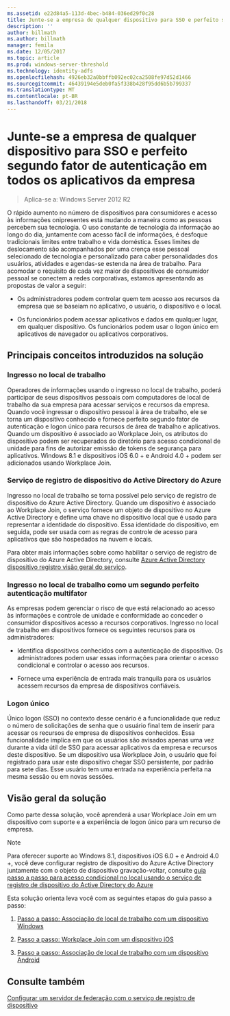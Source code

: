 ```yaml
---
ms.assetid: e22d84a5-113d-4bec-b484-036ed29f0c28
title: Junte-se a empresa de qualquer dispositivo para SSO e perfeito segundo fator de autenticação em todos os aplicativos da empresa
description: ''
author: billmath
ms.author: billmath
manager: femila
ms.date: 12/05/2017
ms.topic: article
ms.prod: windows-server-threshold
ms.technology: identity-adfs
ms.openlocfilehash: 4926eb32a0bbffb092ec02ca2508fe97d52d1466
ms.sourcegitcommit: 46439194e5deb0fa5f338b428f95dd6b5b799337
ms.translationtype: MT
ms.contentlocale: pt-BR
ms.lasthandoff: 03/21/2018
---
```

# <a name="join-to-workplace-from-any-device-for-sso-and-seamless-second-factor-authentication-across-company-applications"></a>Junte-se a empresa de qualquer dispositivo para SSO e perfeito segundo fator de autenticação em todos os aplicativos da empresa

>Aplica-se a: Windows Server 2012 R2

O rápido aumento no número de dispositivos para consumidores e acesso às informações onipresentes está mudando a maneira como as pessoas percebem sua tecnologia. O uso constante de tecnologia da informação ao longo do dia, juntamente com acesso fácil de informações, é desfoque tradicionais limites entre trabalho e vida doméstica. Esses limites de deslocamento são acompanhados por uma crença esse pessoal selecionado de tecnologia e personalizado para caber personalidades dos usuários, atividades e agendas-se estenda na área de trabalho. Para acomodar o requisito de cada vez maior de dispositivos de consumidor pessoal se conectem a redes corporativas, estamos apresentando as propostas de valor a seguir:

-   Os administradores podem controlar quem tem acesso aos recursos da empresa que se baseiam no aplicativo, o usuário, o dispositivo e o local.

-   Os funcionários podem acessar aplicativos e dados em qualquer lugar, em qualquer dispositivo. Os funcionários podem usar o logon único em aplicativos de navegador ou aplicativos corporativos.

## <a name="key-concepts-introduced-in-the-solution"></a>Principais conceitos introduzidos na solução

### <a name="workplace-join"></a>Ingresso no local de trabalho
Operadores de informações usando o ingresso no local de trabalho, poderá participar de seus dispositivos pessoais com computadores de local de trabalho da sua empresa para acessar serviços e recursos da empresa. Quando você ingressar o dispositivo pessoal à área de trabalho, ele se torna um dispositivo conhecido e fornece perfeito segundo fator de autenticação e logon único para recursos de área de trabalho e aplicativos. Quando um dispositivo é associado ao Workplace Join, os atributos do dispositivo podem ser recuperados do diretório para acesso condicional de unidade para fins de autorizar emissão de tokens de segurança para aplicativos. Windows 8.1 e dispositivos iOS 6.0 + e Android 4.0 + podem ser adicionados usando Workplace Join.

### <a name="BKMK_DRS"></a>Serviço de registro de dispositivo do Active Directory do Azure
Ingresso no local de trabalho se torna possível pelo serviço de registro de dispositivo do Azure Active Directory. Quando um dispositivo é associado ao Workplace Join, o serviço fornece um objeto de dispositivo no Azure Active Directory e define uma chave no dispositivo local que é usado para representar a identidade do dispositivo. Essa identidade do dispositivo, em seguida, pode ser usada com as regras de controle de acesso para aplicativos que são hospedados na nuvem e locais.

Para obter mais informações sobre como habilitar o serviço de registro de dispositivo do Azure Active Directory, consulte [Azure Active Directory dispositivo registro visão geral do serviço](https://msdn.microsoft.com/6a14cb1f-a058-4453-8ede-d9f4a66a7073.aspx).

### <a name="workplace-join-as-a-seamless-second-factor-authentication"></a>Ingresso no local de trabalho como um segundo perfeito autenticação multifator
As empresas podem gerenciar o risco de que está relacionado ao acesso às informações e controle de unidade e conformidade ao conceder o consumidor dispositivos acesso a recursos corporativos. Ingresso no local de trabalho em dispositivos fornece os seguintes recursos para os administradores:

-   Identifica dispositivos conhecidos com a autenticação de dispositivo. Os administradores podem usar essas informações para orientar o acesso condicional e controlar o acesso aos recursos.

-   Fornece uma experiência de entrada mais tranquila para os usuários acessem recursos da empresa de dispositivos confiáveis.

### <a name="single-sign-on"></a>Logon único
Único logon (SSO) no contexto desse cenário é a funcionalidade que reduz o número de solicitações de senha que o usuário final tem de inserir para acessar os recursos de empresa de dispositivos conhecidos. Essa funcionalidade implica em que os usuários são avisados apenas uma vez durante a vida útil de SSO para acessar aplicativos da empresa e recursos deste dispositivo. Se um dispositivo usa Workplace Join, o usuário que foi registrado para usar este dispositivo chegar SSO persistente, por padrão para sete dias. Esse usuário tem uma entrada na experiência perfeita na mesma sessão ou em novas sessões.

## <a name="solution-overview"></a>Visão geral da solução
Como parte dessa solução, você aprenderá a usar Workplace Join em um dispositivo com suporte e a experiência de logon único para um recurso de empresa.

> [!NOTE]
> Para oferecer suporte ao Windows 8.1, dispositivos iOS 6.0 + e Android 4.0 +, você deve configurar registro de dispositivo do Azure Active Directory juntamente com o objeto de dispositivo gravação-voltar, consulte [guia passo a passo para acesso condicional no local usando o serviço de registro de dispositivo do Active Directory do Azure](https://msdn.microsoft.com/library/azure/dn788908.aspx)

Esta solução orienta leva você com as seguintes etapas do guia passo a passo:

1.  [Passo a passo: Associação de local de trabalho com um dispositivo Windows](../../ad-fs/operations/Walkthrough--Workplace-Join-with-a-Windows-Device.md)

2.  [Passo a passo: Workplace Join com um dispositivo iOS](../../ad-fs/operations/Walkthrough--Workplace-Join-with-an-iOS-Device.md)

3.  [Passo a passo: Associação de local de trabalho com um dispositivo Android](../../ad-fs/operations/walkthrough--workplace-join-to-an-android-device.md)

## <a name="see-also"></a>Consulte também
[Configurar um servidor de federação com o serviço de registro de dispositivo](../deployment/configure-a-federation-server-with-device-registration-service.md)




